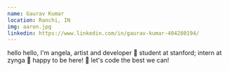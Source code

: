 ```yaml
---
name: Gaurav Kumar
location: Ranchi, IN
img: aaron.jpg
linkedin: https://www.linkedin.com/in/gaurav-kumar-404280194/
---
```


hello hello, I'm angela, artist and developer 🌼 student at stanford; intern at zynga 🌱 happy to be here! 🌿 let's code the best we can!
